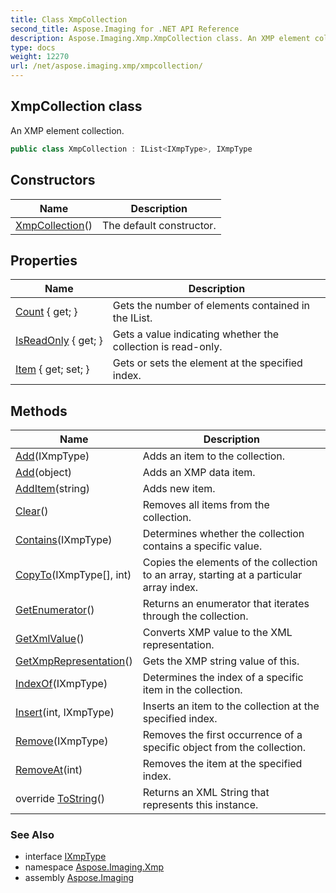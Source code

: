 ```yaml
---
title: Class XmpCollection
second_title: Aspose.Imaging for .NET API Reference
description: Aspose.Imaging.Xmp.XmpCollection class. An XMP element collection
type: docs
weight: 12270
url: /net/aspose.imaging.xmp/xmpcollection/
---
```

## XmpCollection class

An XMP element collection.

```csharp
public class XmpCollection : IList<IXmpType>, IXmpType
```

## Constructors

| Name | Description |
| --- | --- |
| [XmpCollection](xmpcollection/)() | The default constructor. |

## Properties

| Name | Description |
| --- | --- |
| [Count](../../aspose.imaging.xmp/xmpcollection/count/) { get; } | Gets the number of elements contained in the IList. |
| [IsReadOnly](../../aspose.imaging.xmp/xmpcollection/isreadonly/) { get; } | Gets a value indicating whether the collection is read-only. |
| [Item](../../aspose.imaging.xmp/xmpcollection/item/) { get; set; } | Gets or sets the element at the specified index. |

## Methods

| Name | Description |
| --- | --- |
| [Add](../../aspose.imaging.xmp/xmpcollection/add/#add)(IXmpType) | Adds an item to the collection. |
| [Add](../../aspose.imaging.xmp/xmpcollection/add/#add_1)(object) | Adds an XMP data item. |
| [AddItem](../../aspose.imaging.xmp/xmpcollection/additem/)(string) | Adds new item. |
| [Clear](../../aspose.imaging.xmp/xmpcollection/clear/)() | Removes all items from the collection. |
| [Contains](../../aspose.imaging.xmp/xmpcollection/contains/)(IXmpType) | Determines whether the collection contains a specific value. |
| [CopyTo](../../aspose.imaging.xmp/xmpcollection/copyto/)(IXmpType[], int) | Copies the elements of the collection to an array, starting at a particular array index. |
| [GetEnumerator](../../aspose.imaging.xmp/xmpcollection/getenumerator/)() | Returns an enumerator that iterates through the collection. |
| [GetXmlValue](../../aspose.imaging.xmp/xmpcollection/getxmlvalue/)() | Converts XMP value to the XML representation. |
| [GetXmpRepresentation](../../aspose.imaging.xmp/xmpcollection/getxmprepresentation/)() | Gets the XMP string value of this. |
| [IndexOf](../../aspose.imaging.xmp/xmpcollection/indexof/)(IXmpType) | Determines the index of a specific item in the collection. |
| [Insert](../../aspose.imaging.xmp/xmpcollection/insert/)(int, IXmpType) | Inserts an item to the collection at the specified index. |
| [Remove](../../aspose.imaging.xmp/xmpcollection/remove/)(IXmpType) | Removes the first occurrence of a specific object from the collection. |
| [RemoveAt](../../aspose.imaging.xmp/xmpcollection/removeat/)(int) | Removes the item at the specified index. |
| override [ToString](../../aspose.imaging.xmp/xmpcollection/tostring/)() | Returns an XML String that represents this instance. |

### See Also

* interface [IXmpType](../../aspose.imaging.xmp.types/ixmptype/)
* namespace [Aspose.Imaging.Xmp](../../aspose.imaging.xmp/)
* assembly [Aspose.Imaging](../../)


